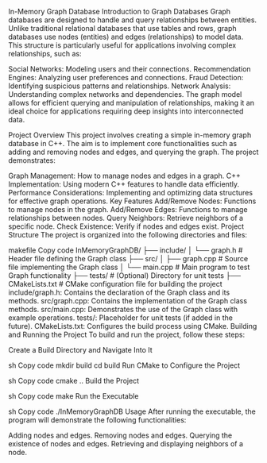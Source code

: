 In-Memory Graph Database
Introduction to Graph Databases
Graph databases are designed to handle and query relationships between entities. Unlike traditional relational databases that use tables and rows, graph databases use nodes (entities) and edges (relationships) to model data. This structure is particularly useful for applications involving complex relationships, such as:

Social Networks: Modeling users and their connections.
Recommendation Engines: Analyzing user preferences and connections.
Fraud Detection: Identifying suspicious patterns and relationships.
Network Analysis: Understanding complex networks and dependencies.
The graph model allows for efficient querying and manipulation of relationships, making it an ideal choice for applications requiring deep insights into interconnected data.

Project Overview
This project involves creating a simple in-memory graph database in C++. The aim is to implement core functionalities such as adding and removing nodes and edges, and querying the graph. The project demonstrates:

Graph Management: How to manage nodes and edges in a graph.
C++ Implementation: Using modern C++ features to handle data efficiently.
Performance Considerations: Implementing and optimizing data structures for effective graph operations.
Key Features
Add/Remove Nodes: Functions to manage nodes in the graph.
Add/Remove Edges: Functions to manage relationships between nodes.
Query Neighbors: Retrieve neighbors of a specific node.
Check Existence: Verify if nodes and edges exist.
Project Structure
The project is organized into the following directories and files:

makefile
Copy code
InMemoryGraphDB/
├── include/
│ └── graph.h # Header file defining the Graph class
├── src/
│ ├── graph.cpp # Source file implementing the Graph class
│ └── main.cpp # Main program to test Graph functionality
├── tests/ # (Optional) Directory for unit tests
├── CMakeLists.txt # CMake configuration file for building the project
include/graph.h: Contains the declaration of the Graph class and its methods.
src/graph.cpp: Contains the implementation of the Graph class methods.
src/main.cpp: Demonstrates the use of the Graph class with example operations.
tests/: Placeholder for unit tests (if added in the future).
CMakeLists.txt: Configures the build process using CMake.
Building and Running the Project
To build and run the project, follow these steps:

Create a Build Directory and Navigate Into It

sh
Copy code
mkdir build
cd build
Run CMake to Configure the Project

sh
Copy code
cmake ..
Build the Project

sh
Copy code
make
Run the Executable

sh
Copy code
./InMemoryGraphDB
Usage
After running the executable, the program will demonstrate the following functionalities:

Adding nodes and edges.
Removing nodes and edges.
Querying the existence of nodes and edges.
Retrieving and displaying neighbors of a node.
